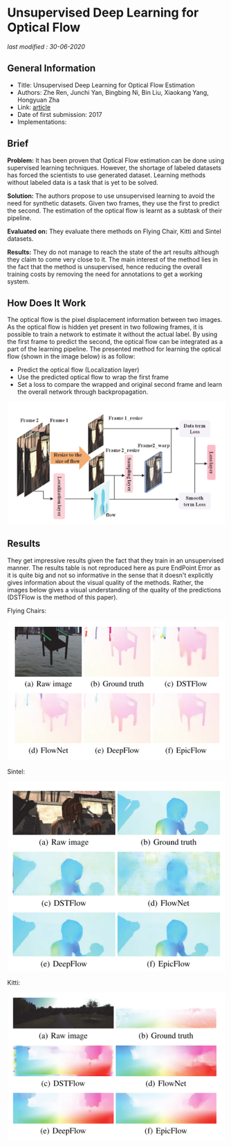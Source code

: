 # Unsupervised Deep Learning for Optical Flow

_last modified : 30-06-2020_

## General Information

- Title: Unsupervised Deep Learning for Optical Flow Estimation
- Authors: Zhe Ren, Junchi Yan, Bingbing Ni, Bin Liu, Xiaokang Yang, Hongyuan Zha
- Link: [article](https://www.semanticscholar.org/paper/Unsupervised-Deep-Learning-for-Optical-Flow-Ren-Yan/47bc34ae6f5dc104bc289ae3bb4fa75ef75fbc21)
- Date of first submission: 2017
- Implementations:

## Brief

**Problem:** It has been proven that Optical Flow estimation can be done using supervised learning techniques. However, the shortage of labeled datasets has forced the scientists to use generated dataset. Learning methods without labeled data is a task that is yet to be solved.

**Solution:** The authors propose to use unsupervised learning to avoid the need for synthetic datasets. Given two frames, they use the first to predict the second. The estimation of the optical flow is learnt as a subtask of their pipeline.

**Evaluated on:** They evaluate there methods on Flying Chair, Kitti and Sintel datasets.

**Results:** They do not manage to reach the state of the art results although they claim to come very close to it. The main interest of the method lies in the fact that the method is unsupervised, hence reducing the overall training costs by removing the need for annotations to get a working system.

## How Does It Work

The optical flow is the pixel displacement information between two images. As the optical flow is hidden yet present in two following frames, it is possible to train a network to estimate it without the actual label. By using the first frame to predict the second, the optical flow can be integrated as a part of the learning pipeline. The presented method for learning the optical flow (shown in the image below) is as follow:

- Predict the optical flow (Localization layer)
- Use the predicted optical flow to wrap the first frame
- Set a loss to compare the wrapped and original second frame and learn the overall network through backpropagation.

![image]( https://raw.githubusercontent.com/D3lt4lph4/papers/master/docs/images/flow/unsupervisedopticalflow/network.png "image")

## Results

They get impressive results given the fact that they train in an unsupervised manner. The results table is not reproduced here as pure EndPoint Error as it is quite big and not so informative in the sense that it doesn't explicitly gives information about the visual quality of the methods. Rather, the images below gives a visual understanding of the quality of the predictions (DSTFlow is the method of this paper).

Flying Chairs:

![image1]( https://raw.githubusercontent.com/D3lt4lph4/papers/master/docs/images/flow/unsupervisedopticalflow/chairs.png "image1")

Sintel:

![image2]( https://raw.githubusercontent.com/D3lt4lph4/papers/master/docs/images/flow/unsupervisedopticalflow/sintel.png "image2")

Kitti:

![image3]( https://raw.githubusercontent.com/D3lt4lph4/papers/master/docs/images/flow/unsupervisedopticalflow/kitti.png "image3")
